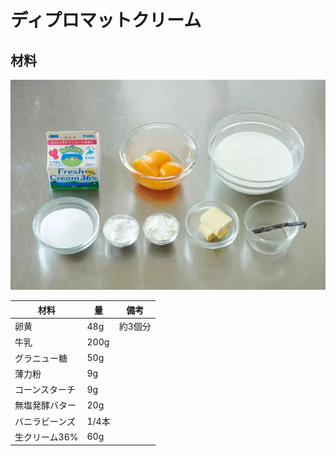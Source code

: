 # ディプロマットクリーム

## 材料

![ディプロマットクリームの材料](images/材料.png)

| 材料           | 量    | 備考    |
| -------------- | ----- | ------- |
| 卵黄           | 48g   | 約3個分 |
| 牛乳           | 200g  |         |
| グラニュー糖   | 50g   |         |
| 薄力粉         | 9g    |         |
| コーンスターチ | 9g    |         |
| 無塩発酵バター | 20g   |         |
| バニラビーンズ | 1/4本 |         |
| 生クリーム36%  | 60g |         |